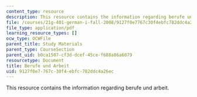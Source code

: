 ```yaml
---
content_type: resource
description: This resource contains the information regarding berufe und arbeit.
file: /courses/21g-401-german-i-fall-2008/9127f0e7767c30f4ebfc782ddc4a26ec_MIT21G_401F08_berufe.pdf
file_type: application/pdf
learning_resource_types: []
ocw_type: OCWFile
parent_title: Study Materials
parent_type: CourseSection
parent_uid: b0ca1507-cf3d-dcef-45ce-f688a86a6079
resourcetype: Document
title: Berufe und Arbeit
uid: 9127f0e7-767c-30f4-ebfc-782ddc4a26ec
---
```

This resource contains the information regarding berufe und arbeit.

